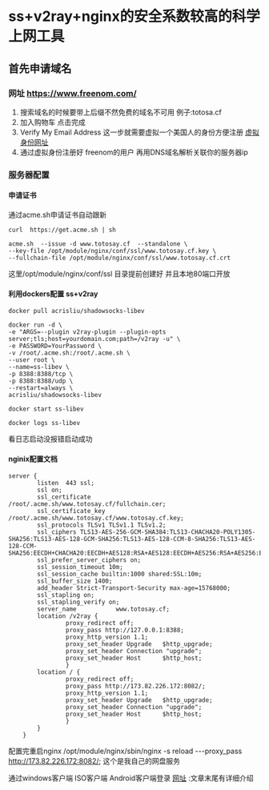 # ss+v2ray+nginx的安全系数较高的科学上网工具
## 首先申请域名
### 网址 https://www.freenom.com/
1. 搜索域名的时候要带上后缀不然免费的域名不可用 例子:totosa.cf
2. 加入购物车 点击完成 
3. Verify My Email Address 这一步就需要虚拟一个美国人的身份方便注册 [虚拟身份网址](https://www.fakenamegenerator.com/)
4. 通过虚拟身份注册好 freenom的用户 再用DNS域名解析关联你的服务器ip

### 服务器配置
#### 申请证书
通过acme.sh申请证书自动跟新
```
curl  https://get.acme.sh | sh

acme.sh  --issue -d www.totosay.cf  --standalone \
--key-file /opt/module/nginx/conf/ssl/www.totosay.cf.key \
--fullchain-file /opt/module/nginx/conf/ssl/www.totosay.cf.crt
```
这里/opt/module/nginx/conf/ssl 目录提前创建好 并且本地80端口开放

#### 利用dockers配置 ss+v2ray
```
docker pull acrisliu/shadowsocks-libev

docker run -d \
-e "ARGS=--plugin v2ray-plugin --plugin-opts server;tls;host=yourdomain.com;path=/v2ray -u" \
-e PASSWORD=YourPassword \
-v /root/.acme.sh:/root/.acme.sh \
--user root \
--name=ss-libev \
-p 8388:8388/tcp \
-p 8388:8388/udp \
--restart=always \
acrisliu/shadowsocks-libev

docker start ss-libev

docker logs ss-libev
```
看日志启动没报错启动成功
#### nginix配置文档
```
server {
        listen  443 ssl;
        ssl on;
        ssl_certificate       /root/.acme.sh/www.totosay.cf/fullchain.cer;
        ssl_certificate_key   /root/.acme.sh/www.totosay.cf/www.totosay.cf.key;
        ssl_protocols TLSv1 TLSv1.1 TLSv1.2;
        ssl_ciphers TLS13-AES-256-GCM-SHA384:TLS13-CHACHA20-POLY1305-SHA256:TLS13-AES-128-GCM-SHA256:TLS13-AES-128-CCM-8-SHA256:TLS13-AES-128-CCM-SHA256:EECDH+CHACHA20:EECDH+AES128:RSA+AES128:EECDH+AES256:RSA+AES256:EECDH+3DES:RSA+3DES:!MD5;
        ssl_prefer_server_ciphers on;
        ssl_session_timeout 10m;
        ssl_session_cache builtin:1000 shared:SSL:10m;
        ssl_buffer_size 1400;
        add_header Strict-Transport-Security max-age=15768000;
        ssl_stapling on;
        ssl_stapling_verify on;
        server_name           www.totosay.cf;
        location /v2ray {
                proxy_redirect off;
                proxy_pass http://127.0.0.1:8388;
                proxy_http_version 1.1;
                proxy_set_header Upgrade   $http_upgrade;
                proxy_set_header Connection "upgrade";
                proxy_set_header Host      $http_host;
                }
        location / {
                proxy_redirect off;
                proxy_pass http://173.82.226.172:8082/;
                proxy_http_version 1.1;
                proxy_set_header Upgrade   $http_upgrade;
                proxy_set_header Connection "upgrade";
                proxy_set_header Host      $http_host;
                }
        }        
    }
```
配置完重启nginx  /opt/module/nginx/sbin/nginx -s reload  ---proxy_pass http://173.82.226.172:8082/; 这个是我自己的网盘服务

通过windows客户端 ISO客户端 Android客户端登录 [网址](https://funnyjs.com/shadowsocks-v2ray-ws-proxy/) :文章末尾有详细介绍




